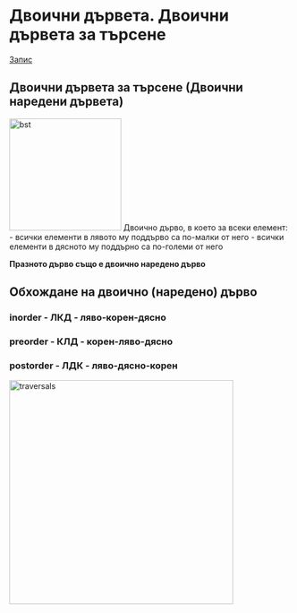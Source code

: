 # Двоични дървета. Двоични дървета за търсене
[Запис](https://drive.google.com/file/d/1e3uH6p8md2Ryil2bhRMi70G6pUjelW0Y/view?usp=sharing)

## Двоични дървета за търсене (Двоични наредени дървета)
<img src="https://media.geeksforgeeks.org/wp-content/uploads/BSTSearch.png" alt="bst" width="200"/>
Двоично дърво, в което за всеки елемент:
- всички елементи в лявото му поддърво са по-малки от него
- всички елементи в дясното му поддърно са по-големи от него

**Празното дърво също е двоично наредено дърво**

## Обхождане на двоично (наредено) дърво
### inorder - ЛКД - ляво-корен-дясно
### preorder - КЛД - корен-ляво-дясно
### postorder - ЛДК - ляво-дясно-корен
<img src="https://media.geeksforgeeks.org/wp-content/cdn-uploads/Preorder-from-Inorder-and-Postorder-traversals.jpg" alt="traversals" width="400"/>
